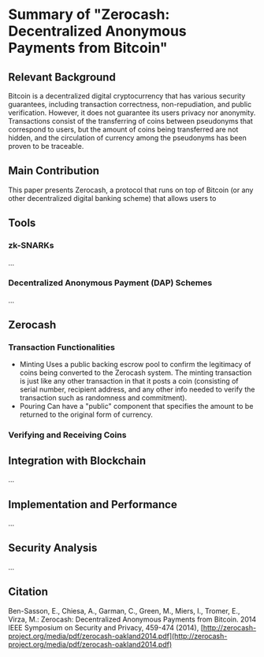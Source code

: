 # Summary of "Zerocash: Decentralized Anonymous Payments from Bitcoin"

## Relevant Background

Bitcoin is a decentralized digital cryptocurrency that has various security guarantees, including transaction correctness, non-repudiation, and public verification. However, it does not guarantee its users privacy nor anonymity. Transactions consist of the transferring of coins between pseudonyms that correspond to users, but the amount of coins being transferred are not hidden, and the circulation of currency among the pseudonyms has been proven to be traceable.

## Main Contribution

This paper presents Zerocash, a protocol that runs on top of Bitcoin (or any other decentralized digital banking scheme) that allows users to 

## Tools

### zk-SNARKs

...

### Decentralized Anonymous Payment (DAP) Schemes

...

## Zerocash

### Transaction Functionalities

* Minting
  Uses a public backing escrow pool to confirm the legitimacy of coins being converted to the Zerocash system. The minting transaction is just like any other transaction in that it posts a coin (consisting of serial number, recipient address, and any other info needed to verify the transaction such as randomness and commitment).
* Pouring
  Can have a "public" component that specifies the amount to be returned to the original form of currency.

### Verifying and Receiving Coins

## Integration with Blockchain

...

## Implementation and Performance

...

## Security Analysis

...

## Citation

Ben-Sasson, E., Chiesa, A., Garman, C., Green, M., Miers, I., Tromer, E., Virza, M.: Zerocash: Decentralized Anonymous Payments from Bitcoin. 2014 IEEE Symposium on Security and Privacy, 459-474 (2014), [http://zerocash-project.org/media/pdf/zerocash-oakland2014.pdf](http://zerocash-project.org/media/pdf/zerocash-oakland2014.pdf)
